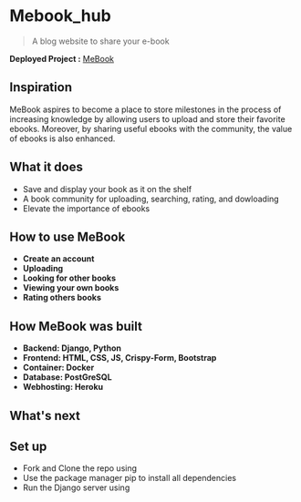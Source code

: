 # Mebook_hub
> A blog website to share your e-book <br>

**Deployed Project :** [MeBook](https://mebook-hub.herokuapp.com/)
<br>
## Inspiration
MeBook aspires to become a place to store milestones in the process of increasing knowledge by allowing users to upload and store their favorite ebooks. Moreover, by sharing useful ebooks with the community, the value of ebooks is also enhanced.

## What it does
* Save and display your book as it on the shelf
* A book community for uploading, searching, rating, and dowloading
* Elevate the importance of ebooks

## How to use MeBook
* **Create an account**
* **Uploading** 
* **Looking for other books**
* **Viewing your own books**
* **Rating others books**

## How MeBook was built
* **Backend: Django, Python**
* **Frontend: HTML, CSS, JS, Crispy-Form, Bootstrap** 
* **Container: Docker**
* **Database: PostGreSQL**
* **Webhosting: Heroku**

## What's next

## Set up
* Fork and Clone the repo using
* Use the package manager pip to install all dependencies
* Run the Django server using


